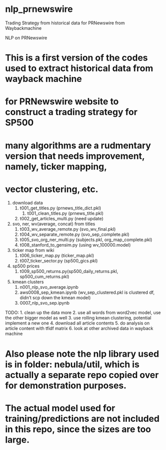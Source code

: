 # nlp_prnewswire
Trading Strategy from historical data for PRNewswire from Waybackmachine


NLP on PRNewswire

# This is a first version of the codes used to extract historical data from wayback machine
# for PRNewswire website to construct a trading strategy for SP500

# many algorithms are a rudmentary version that needs improvement, namely, ticker mapping,
# vector clustering, etc.


1. download data
    1. t001_get_titles.py (prnews_title_dict.pkl)
        1. t001_clean_titles.py (prnews_title.pkl)
    2. t002_get_articles_multi.py (need update)
2. svo, ner, wv(average, concat) from titles
    1. t003_wv_average_remote.py (svo_wv_final.pkl)
    2. t004_wv_separate_remote.py (svo_sep_complete.pkl)
    3. t005_svo_org_ner_multi.py (subjects.pkl, org_map_complete.pkl)
    4. t008_stanford_to_gensim.py (using wv_100000.model)
3. ticker map from wiki
    1. t006_ticker_map.py (ticker_map.pkl)
    2. t007_ticker_sector.py (sp500_gics.pkl)
4. sp500 prices
    1. t009_sp500_returns.py(sp500_daily_returns.pkl, sp500_cum_returns.pkl)
5. kmean clusters
    1. n001_nlp_svo_average.ipynb
    2. aws0008_sep_kmean.ipynb (wv_sep_clustered.pkl is clustered df, didn’t scp down the kmean model)
    3. 0007_nlp_svo_sep.ipynb

TODO:
    1. clean up the data more
    2. use all words from word2vec model, use the other bigger model as well
    3. use rolling kmean clustering, potential implement a new one
    4. download all article contents
    5. do analysis on article content with tfidf matrix
    6. look at other archived data in wayback machine

# Also please note the nlp library used is in folder: nebula/util, which is actually a separate repo copied over for demonstration purposes.
# The actual model used for training/predictions are not included in this repo, since the sizes are too large.
